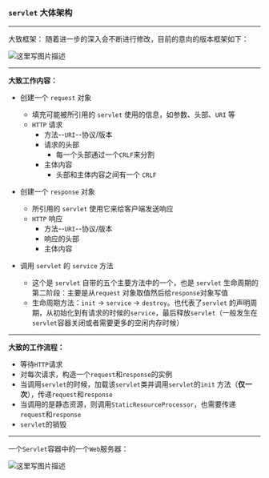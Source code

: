 ### `servlet` **大体架构**
***

大致框架：
随着进一步的深入会不断进行修改，目前的意向的版本框架如下：

![这里写图片描述](https://img-blog.csdn.net/20180412153025530?watermark/2/text/aHR0cHM6Ly9ibG9nLmNzZG4ubmV0L3FxXzM0ODYxMTAy/font/5a6L5L2T/fontsize/400/fill/I0JBQkFCMA==/dissolve/70)
***

**大致工作内容：**

 - 创建一个 `request` 对象
	 - 填充可能被所引用的 `servlet` 使用的信息，如参数、头部、`URI` 等
	 - `HTTP` 请求
		 - 方法--`URI`--协议/版本
		 - 请求的头部
			 - 每一个头部通过一个`CRLF`来分割 
		 - 主体内容
			 - 头部和主体内容之间有一个 `CRLF`
 
 - 创建一个 `response` 对象
	 - 所引用的 `servlet`  使用它来给客户端发送响应
	 -  `HTTP` 响应
		 - 方法--`URI`--协议/版本
		 - 响应的头部
		 - 主体内容
	 
 - 调用 `servlet` 的 `service` 方法
	 - 这个是 `servlet` 自带的五个主要方法中的一个，也是 `servlet` 生命周期的第二阶段：主要是从`request` 对象取值然后给`response`对象写值
	 - 生命周期方法：`init`  -> `service` -> `destroy`。也代表了`servlet` 的声明周期，从初始化到有请求的时候的`service`，最后释放`servlet`（一般发生在`servlet`容器关闭或者需要更多的空闲内存时候）
***
**大致的工作流程：**

 - 等待`HTTP`请求
 - 对每次请求，构造一个`request`和`response`的实例
 - 当调用`servlet`的时候，加载该`servlet`类并调用`servlet`的`init` 方法（**仅一次**），传递`request`和`response`
 - 当调用的是静态资源，则调用`StaticResourceProcessor`，也需要传递`request`和`response`
 - `servlet`的销毁

***
一个`Servlet`容器中的一个`Web`服务器：

![这里写图片描述](https://img-blog.csdn.net/20180412160506176?watermark/2/text/aHR0cHM6Ly9ibG9nLmNzZG4ubmV0L3FxXzM0ODYxMTAy/font/5a6L5L2T/fontsize/400/fill/I0JBQkFCMA==/dissolve/70)




